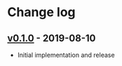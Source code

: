 # Change log

## [v0.1.0] - 2019-08-10

* Initial implementation and release

[v0.1.0]: https://github.com/piotrmurach/tty-link/compare/v0.1.0
